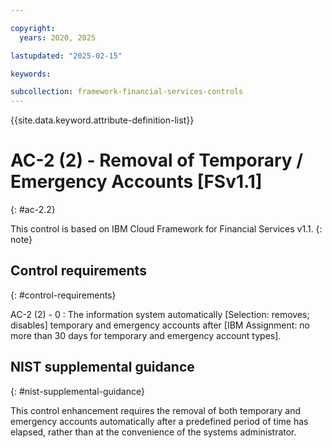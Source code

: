 ```yaml
---

copyright:
  years: 2020, 2025

lastupdated: "2025-02-15"

keywords:

subcollection: framework-financial-services-controls
---
```


{{site.data.keyword.attribute-definition-list}}

               
# AC-2 (2) - Removal of Temporary / Emergency Accounts [FSv1.1]
{: #ac-2.2}

This control is based on IBM Cloud Framework for Financial Services v1.1.
{: note}


## Control requirements
{: #control-requirements}

AC-2 (2) - 0
    : The information system automatically [Selection: removes; disables] temporary and emergency accounts after [IBM Assignment: no more than 30 days for temporary and emergency account types].

## NIST supplemental guidance
{: #nist-supplemental-guidance}

This control enhancement requires the removal of both temporary and emergency accounts automatically after a predefined period of time has elapsed, rather than at the convenience of the systems administrator.





